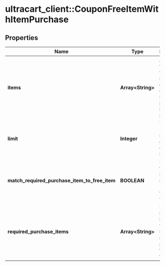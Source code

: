 # ultracart_client::CouponFreeItemWithItemPurchase

## Properties
Name | Type | Description | Notes
------------ | ------------- | ------------- | -------------
**items** | **Array&lt;String&gt;** | A list of free items which will receive a discount if one of the required purchase items is purchased. | [optional] 
**limit** | **Integer** | The (optional) maximum quantity of discounted items. | [optional] 
**match_required_purchase_item_to_free_item** | **BOOLEAN** | If true then the free item is matched 1:1 with the free item in the list. | [optional] 
**required_purchase_items** | **Array&lt;String&gt;** | Required items (at least one from the list) that must be purchased for coupon to be valid | [optional] 


